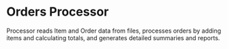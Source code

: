 # Orders Processor
 Processor reads Item and Order data from files, processes orders by adding items and calculating totals, and generates detailed summaries and reports. 
